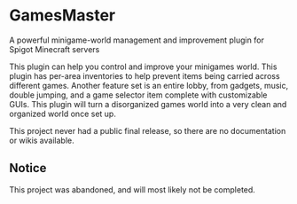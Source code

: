 # GamesMaster
A powerful minigame-world management and improvement plugin for Spigot Minecraft servers

This plugin can help you control and improve your minigames world. This plugin has per-area inventories to help prevent items being carried across different games. Another feature set is an entire lobby, from gadgets, music, double jumping, and a game selector item complete with customizable GUIs. This plugin will turn a disorganized games world into a very clean and organized world once set up.

This project never had a public final release, so there are no documentation or wikis available.

## Notice
This project was abandoned, and will most likely not be completed.
